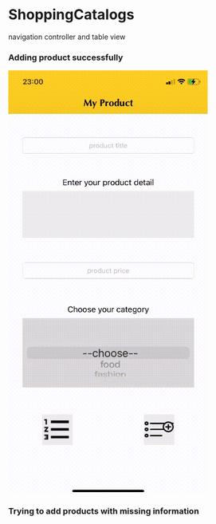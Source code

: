 # ShoppingCatalogs
navigation controller and table view

### Adding product successfully
![Alt Text](https://github.com/ZeynepTurnali/ShoppingCatalogs/blob/main/addingProduct.gif)

### Trying to add products with missing information


